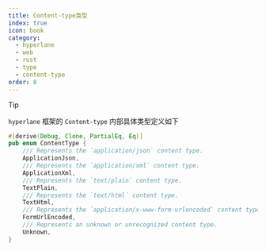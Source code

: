 ```yaml
---
title: Content-type类型
index: true
icon: book
category:
  - hyperlane
  - web
  - rust
  - type
  - content-type
order: 8
---
```


<Share colorful />

> [!tip]
>
> `hyperlane` 框架的 `Content-type` 内部具体类型定义如下

```rust
#[derive(Debug, Clone, PartialEq, Eq)]
pub enum ContentType {
    /// Represents the `application/json` content type.
    ApplicationJson,
    /// Represents the `application/xml` content type.
    ApplicationXml,
    /// Represents the `text/plain` content type.
    TextPlain,
    /// Represents the `text/html` content type.
    TextHtml,
    /// Represents the `application/x-www-form-urlencoded` content type.
    FormUrlEncoded,
    /// Represents an unknown or unrecognized content type.
    Unknown,
}
```

<Bottom />
